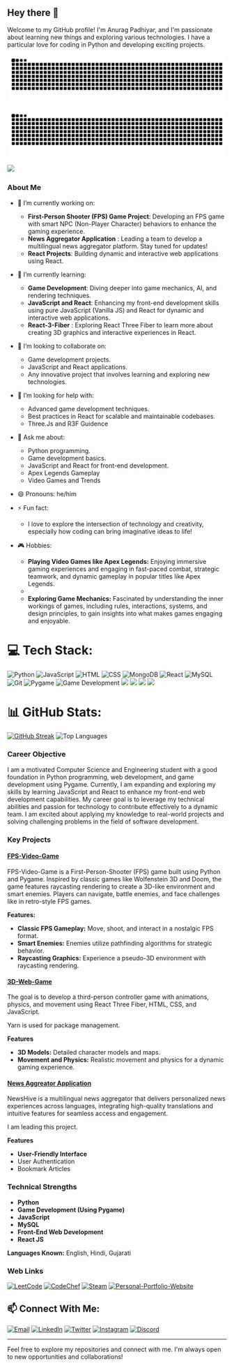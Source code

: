 ## Hey there 👋

Welcome to my GitHub profile! I'm Anurag Padhiyar, and I'm passionate about learning new things and exploring various technologies. I have a particular love for coding in Python and developing exciting projects.


![github contribution grid snake animation](https://raw.githubusercontent.com/HotShot003/HotShot003/output/github-contribution-grid-snake-dark.svg#gh-dark-mode-only)

![github contribution grid snake animation](https://raw.githubusercontent.com/HotShot003/HotShot003/output/github-contribution-grid-snake.svg#gh-light-mode-only)

![](https://komarev.com/ghpvc/?username=HotShot003)

### About Me
- 🔭 I’m currently working on:
  - **First-Person Shooter (FPS) Game Project**: Developing an FPS game with smart NPC (Non-Player Character) behaviors to enhance the gaming experience.
  - **News Aggregator Application** : Leading a team to develop a multilingual news aggregator platform. Stay tuned for updates!
  - **React Projects**: Building dynamic and interactive web applications using React.

- 🌱 I’m currently learning:
  - **Game Development**: Diving deeper into game mechanics, AI, and rendering techniques.
  - **JavaScript and React**: Enhancing my front-end development skills using pure JavaScript (Vanilla JS) and React for dynamic and interactive web applications.
  - **React-3-Fiber** : Exploring React Three Fiber to learn more about creating 3D graphics and interactive experiences in React.

- 👯 I’m looking to collaborate on:
  - Game development projects.
  - JavaScript and React applications.
  - Any innovative project that involves learning and exploring new technologies.

- 🤔 I’m looking for help with:
  - Advanced game development techniques.
  - Best practices in React for scalable and maintainable codebases.
  - Three.Js and R3F Guidence

- 💬 Ask me about:
  - Python programming.
  - Game development basics.
  - JavaScript and React for front-end development.
  - Apex Legends Gameplay
  - Video Games and Trends

- 😄 Pronouns: he/him

- ⚡ Fun fact:
  
  - I love to explore the intersection of technology and creativity, especially how coding can bring imaginative ideas to life!

- 🎮 Hobbies:
  
  - **Playing Video Games like Apex Legends:** Enjoying immersive gaming experiences and engaging in fast-paced combat, strategic teamwork, and dynamic gameplay in popular titles like Apex Legends.
  - 
  - **Exploring Game Mechanics:** Fascinated by understanding the inner workings of games, including rules, interactions, systems, and design principles, to gain insights into what makes games engaging and enjoyable.


# 💻 Tech Stack:
![Python](https://img.shields.io/badge/python-%233776AB.svg?style=for-the-badge&logo=python&logoColor=white) 
![JavaScript](https://img.shields.io/badge/javascript-%23323330.svg?style=for-the-badge&logo=javascript&logoColor=%23F7DF1E) 
![HTML](https://img.shields.io/badge/html-%23E34F26.svg?style=for-the-badge&logo=html5&logoColor=white) 
![CSS](https://img.shields.io/badge/css-%231572B6.svg?style=for-the-badge&logo=css3&logoColor=white) 
![MongoDB](https://img.shields.io/badge/mongodb-%234ea94b.svg?style=for-the-badge&logo=mongodb&logoColor=white) 
![React](https://img.shields.io/badge/react-%2320232a.svg?style=for-the-badge&logo=react&logoColor=%2361DAFB) 
![MySQL](https://img.shields.io/badge/mysql-4479A1.svg?style=for-the-badge&logo=mysql&logoColor=white) 
![Git](https://img.shields.io/badge/git-%23F05033.svg?style=for-the-badge&logo=git&logoColor=white)
![Pygame](https://img.shields.io/badge/pygame-3776AB.svg?style=for-the-badge&logo=python&logoColor=white)
![Game Development](https://img.shields.io/badge/Game%20Development-FF0000.svg?style=for-the-badge&logo=gamepad&logoColor=white)
<img src="https://img.shields.io/badge/github%20-%23121011.svg?&style=for-the-badge&logo=github&logoColor=white"/>
<img src="https://img.shields.io/badge/SASS%20-hotpink.svg?&style=for-the-badge&logo=SASS&logoColor=white"/>
<img src="https://img.shields.io/badge/vite%20-%23646CFF.svg?&style=for-the-badge&logo=vite&logoColor=white"/>
<img src="https://img.shields.io/badge/firebase%20-%23039BE5.svg?&style=for-the-badge&logo=firebase"/> 

# 📊 GitHub Stats:

[![GitHub Streak](https://streak-stats.demolab.com/?user=HotShot003)](https://git.io/streak-stats)
![Top Languages](https://github-readme-stats.vercel.app/api/top-langs/?username=HotShot003&theme=dark&hide_border=false&include_all_commits=true&count_private=true&layout=compact)


### Career Objective
I am a motivated Computer Science and Engineering student with a good foundation in Python programming, web development, and game development using Pygame. Currently, I am expanding and exploring my skills by learning JavaScript and React to enhance my front-end web development capabilities. My career goal is to leverage my technical abilities and passion for technology to contribute effectively to a dynamic team. I am excited about applying my knowledge to real-world projects and solving challenging problems in the field of software development.

### Key Projects
#### [FPS-Video-Game](https://github.com/HotShot003/FPS-Video-Game)
FPS-Video-Game is a First-Person-Shooter (FPS) game built using Python and Pygame. Inspired by classic games like Wolfenstein 3D and Doom, the game features raycasting rendering to create a 3D-like environment and smart enemies. Players can navigate, battle enemies, and face challenges like in retro-style FPS games.

**Features:**
- **Classic FPS Gameplay:** Move, shoot, and interact in a nostalgic FPS format.
- **Smart Enemies:** Enemies utilize pathfinding algorithms for strategic behavior.
- **Raycasting Graphics:** Experience a pseudo-3D environment with raycasting rendering.

#### [3D-Web-Game](https://github.com/HotShot003/3D-Web-Game)

The goal is to develop a third-person controller game with animations, physics, and movement using React Three Fiber, HTML, CSS, and JavaScript. 

Yarn is used for package management.

**Features**
- **3D Models:** Detailed character models and maps.
- **Movement and Physics:** Realistic movement and physics for a dynamic gaming experience.

#### [News Aggreator Application](https://github.com/HotShot003/News-Aggregator)

NewsHive is a multilingual news aggregator that delivers personalized news experiences across languages, integrating high-quality translations and intuitive features for seamless access and engagement.

I am leading this project.

**Features**
- **User-Friendly Interface**
- User Authentication
- Bookmark Articles

### Technical Strengths
- **Python**
- **Game Development (Using Pygame)**
- **JavaScript**
- **MySQL**
- **Front-End Web Development**
- **React JS**

**Languages Known:** English, Hindi, Gujarati

### Web Links

[![LeetCode](https://img.shields.io/badge/LeetCode-FFA116?style=for-the-badge&logo=leetcode&logoColor=white)](https://leetcode.com/u/HotShotx003/)
[![CodeChef](https://img.shields.io/badge/CodeChef-5B4638?style=for-the-badge&logo=codechef&logoColor=white)](https://www.codechef.com/users/hotshot96)
[![Steam](https://img.shields.io/badge/steam%20-%23000000.svg?&style=for-the-badge&logo=steam&logoColor=white)](https://steamcommunity.com/profiles/76561199180624726/)
[![Personal-Portfolio-Website](https://img.shields.io/badge/Portfolio%20-%23121011.svg?&style=for-the-badge&logo=github=Black)](https://anuragpadhiyar-portfolio-website03.netlify.app/)

## 📫 Connect With Me:

<p align="left">
  <a href="mailto:padhiyaranurag123456@gmail.com"><img src="https://img.shields.io/badge/Email-D14836?style=for-the-badge&logo=gmail&logoColor=white" alt="Email"></a>
  <a href="https://www.linkedin.com/in/anurag-padhiyar-149210257"><img src="https://img.shields.io/badge/LinkedIn-0077B5?style=for-the-badge&logo=linkedin&logoColor=white" alt="LinkedIn"></a>
  <a href="https://x.com/anurag_pad6"><img src="https://img.shields.io/badge/Twitter-1DA1F2?style=for-the-badge&logo=twitter&logoColor=white" alt="Twitter"></a>
  <a href="https://www.instagram.com/anurag_padhiyar"><img src="https://img.shields.io/badge/Instagram-E4405F?style=for-the-badge&logo=instagram&logoColor=white" alt="Instagram"></a>
  <a href="https://discord.com/channels/@Mr.Duck"> <img src="https://img.shields.io/badge/%3CDiscord%3E%20-%237289DA.svg?&style=for-the-badge&logo=discord&logoColor=white" alt="Discord"> </a>
  
</p>
    
---

Feel free to explore my repositories and connect with me. I'm always open to new opportunities and collaborations!

